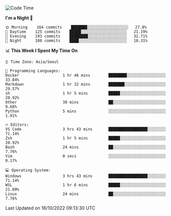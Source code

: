 <!--START_SECTION:waka-->
![Code Time](http://img.shields.io/badge/Code%20Time-1%2C487%20hrs%2024%20mins-blue)

**I'm a Night 🦉** 

```text
🌞 Morning    164 commits    ███████░░░░░░░░░░░░░░░░░░   27.8% 
🌆 Daytime    125 commits    █████░░░░░░░░░░░░░░░░░░░░   21.19% 
🌃 Evening    193 commits    ████████░░░░░░░░░░░░░░░░░   32.71% 
🌙 Night      108 commits    ████░░░░░░░░░░░░░░░░░░░░░   18.31%

```


📊 **This Week I Spent My Time On** 

```text
⌚︎ Time Zone: Asia/Seoul

💬 Programming Languages: 
Docker                   1 hr 46 mins        ████████░░░░░░░░░░░░░░░░░   33.84% 
Markdown                 1 hr 32 mins        ███████░░░░░░░░░░░░░░░░░░   29.57% 
sh                       1 hr 5 mins         █████░░░░░░░░░░░░░░░░░░░░   20.92% 
Other                    30 mins             ██░░░░░░░░░░░░░░░░░░░░░░░   9.68% 
Python                   5 mins              ░░░░░░░░░░░░░░░░░░░░░░░░░   1.91%

🔥 Editors: 
VS Code                  3 hrs 43 mins       █████████████████░░░░░░░░   71.14% 
Zsh                      1 hr 5 mins         █████░░░░░░░░░░░░░░░░░░░░   20.92% 
Bash                     24 mins             ██░░░░░░░░░░░░░░░░░░░░░░░   7.76% 
Vim                      0 secs              ░░░░░░░░░░░░░░░░░░░░░░░░░   0.17%

💻 Operating System: 
Windows                  3 hrs 43 mins       █████████████████░░░░░░░░   71.14% 
WSL                      1 hr 6 mins         █████░░░░░░░░░░░░░░░░░░░░   21.09% 
Linux                    24 mins             ██░░░░░░░░░░░░░░░░░░░░░░░   7.76%

```


 Last Updated on 16/10/2022 09:13:30 UTC
<!--END_SECTION:waka-->
